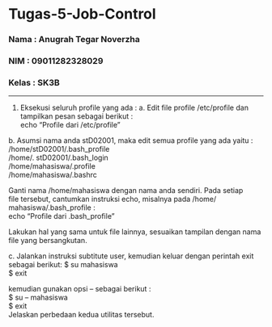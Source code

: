 # Tugas-5-Job-Control

### Nama   : Anugrah Tegar Noverzha
### NIM    : 09011282328029
### Kelas  : SK3B
___


1. Eksekusi seluruh profile yang ada :
a. Edit file profile /etc/profile dan tampilkan pesan sebagai berikut :  
  echo “Profile dari /etc/profile”

b. Asumsi nama anda stD02001, maka edit semua profile yang ada yaitu :
  /home/stD02001/.bash_profile  
  /home/. stD02001/.bash_login  
  /home/mahasiswa/.profile  
  /home/mahasiswa/.bashrc  
  
Ganti nama /home/mahasiswa dengan nama anda sendiri. Pada setiap  
file tersebut, cantumkan instruksi echo, misalnya pada /home/ mahasiswa/.bash_profile :  
echo “Profile dari .bash_profile”  

Lakukan hal yang sama untuk file lainnya, sesuaikan tampilan dengan nama file yang 
bersangkutan.

c. Jalankan instruksi subtitute user, kemudian keluar dengan perintah exit sebagai berikut:
  $ su mahasiswa  
  $ exit  
  
kemudian gunakan opsi – sebagai berikut :  
  $ su – mahasiswa  
  $ exit  
Jelaskan perbedaan kedua utilitas tersebut. 
